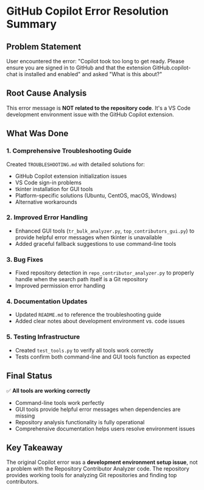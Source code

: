 # GitHub Copilot Error Resolution Summary

## Problem Statement
User encountered the error: "Copilot took too long to get ready. Please ensure you are signed in to GitHub and that the extension GitHub.copilot-chat is installed and enabled" and asked "What is this about?"

## Root Cause Analysis
This error message is **NOT related to the repository code**. It's a VS Code development environment issue with the GitHub Copilot extension.

## What Was Done

### 1. Comprehensive Troubleshooting Guide
Created `TROUBLESHOOTING.md` with detailed solutions for:
- GitHub Copilot extension initialization issues
- VS Code sign-in problems
- tkinter installation for GUI tools
- Platform-specific solutions (Ubuntu, CentOS, macOS, Windows)
- Alternative workarounds

### 2. Improved Error Handling
- Enhanced GUI tools (`tr_bulk_analyzer.py`, `top_contributors_gui.py`) to provide helpful error messages when tkinter is unavailable
- Added graceful fallback suggestions to use command-line tools

### 3. Bug Fixes
- Fixed repository detection in `repo_contributor_analyzer.py` to properly handle when the search path itself is a Git repository
- Improved permission error handling

### 4. Documentation Updates
- Updated `README.md` to reference the troubleshooting guide
- Added clear notes about development environment vs. code issues

### 5. Testing Infrastructure
- Created `test_tools.py` to verify all tools work correctly
- Tests confirm both command-line and GUI tools function as expected

## Final Status
✅ **All tools are working correctly**
- Command-line tools work perfectly
- GUI tools provide helpful error messages when dependencies are missing
- Repository analysis functionality is fully operational
- Comprehensive documentation helps users resolve environment issues

## Key Takeaway
The original Copilot error was a **development environment setup issue**, not a problem with the Repository Contributor Analyzer code. The repository provides working tools for analyzing Git repositories and finding top contributors.